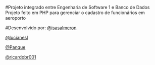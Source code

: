 #Projeto integrado entre Engenharia de Software 1 e Banco de Dados
Projeto feito em PHP para gerenciar o cadastro de funcionários em aeroporto

#Desenvolvido por:
[@isasalmeron](https://github.com/isasalmeron)

[@lucianesl](https://github.com/lucianesl)

[@Panque](https://github.com/Panque)

[@ricardobr001](https://github.com/ricardobr001)
